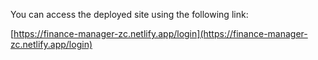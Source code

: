 You can access the deployed site using the following link:

[https://finance-manager-zc.netlify.app/login](https://finance-manager-zc.netlify.app/login)

